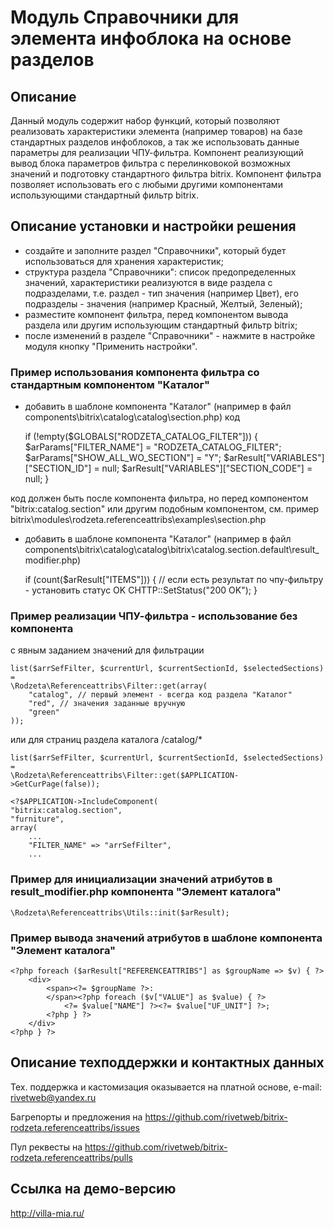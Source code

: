 ﻿
# Модуль Справочники для элемента инфоблока на основе разделов

## Описание

Данный модуль содержит набор функций, который позволяют реализовать характеристики элемента (например товаров) на базе стандартных разделов инфоблоков, а так же использовать данные параметры для реализации ЧПУ-фильтра.
Компонент реализующий вывод блока параметров фильтра с перелинковокой возможных значений и подготовку стандартного фильтра bitrix. Компонент фильтра позволяет использовать его с любыми другими компонентами использующими стандартный фильтр bitrix.

## Описание установки и настройки решения

- создайте и заполните раздел "Справочники", который будет использоваться для хранения характеристик;
- структура раздела "Справочники": список предопределенных значений, характеристики реализуются в виде раздела с подразделами, т.е. раздел - тип значения (например Цвет), его подразделы - значения (например Красный, Желтый, Зеленый);
- разместите компонент фильтра, перед компонентом вывода раздела или другим использующим стандартный фильтр bitrix;
- после изменений в разделе "Справочники" - нажмите в настройке модуля кнопку "Применить настройки".

### Пример использования компонента фильтра со стандартным компонентом "Каталог"

- добавить в шаблоне компонента "Каталог" (например в файл components\bitrix\catalog\catalog\section.php) код

    if (!empty($GLOBALS["RODZETA_CATALOG_FILTER"])) {
        $arParams["FILTER_NAME"] = "RODZETA_CATALOG_FILTER";
        $arParams["SHOW_ALL_WO_SECTION"] = "Y";
        $arResult["VARIABLES"]["SECTION_ID"] = null;
        $arResult["VARIABLES"]["SECTION_CODE"] = null;
    }

код должен быть после компонента фильтра, но перед компонентом "bitrix:catalog.section" или другим подобным компонентом,
см. пример bitrix\modules\rodzeta.referenceattribs\examples\section.php

- добавить в шаблоне компонента "Каталог" (например в файл components\bitrix\catalog\catalog\bitrix\catalog.section\.default\result_modifier.php)

    if (count($arResult["ITEMS"])) {
        // если есть результат по чпу-фильтру - установить статус OK
        CHTTP::SetStatus("200 OK");
    }

### Пример реализации ЧПУ-фильтра - использование без компонента

c явным заданием значений для фильтрации

    list($arrSefFilter, $currentUrl, $currentSectionId, $selectedSections) =
    \Rodzeta\Referenceattribs\Filter::get(array(
        "catalog", // первый элемент - всегда код раздела "Каталог"
        "red", // значения заданные вручную
        "green"
    ));

или для страниц раздела каталога /catalog/*

    list($arrSefFilter, $currentUrl, $currentSectionId, $selectedSections) =
    \Rodzeta\Referenceattribs\Filter::get($APPLICATION->GetCurPage(false));

    <?$APPLICATION->IncludeComponent(
    "bitrix:catalog.section",
    "furniture",
    array(
        ...
        "FILTER_NAME" => "arrSefFilter",
        ...

### Пример для инициализации значений атрибутов в result_modifier.php компонента "Элемент каталога"

    \Rodzeta\Referenceattribs\Utils::init($arResult);

### Пример вывода значений атрибутов в шаблоне компонента "Элемент каталога"

    <?php foreach ($arResult["REFERENCEATTRIBS"] as $groupName => $v) { ?>
        <div>
            <span><?= $groupName ?>:
            </span><?php foreach ($v["VALUE"] as $value) { ?>
                <?= $value["NAME"] ?><?= $value["UF_UNIT"] ?>;
            <?php } ?>
        </div>
    <?php } ?>

## Описание техподдержки и контактных данных

Тех. поддержка и кастомизация оказывается на платной основе, e-mail: rivetweb@yandex.ru

Багрепорты и предложения на https://github.com/rivetweb/bitrix-rodzeta.referenceattribs/issues

Пул реквесты на https://github.com/rivetweb/bitrix-rodzeta.referenceattribs/pulls

## Ссылка на демо-версию

http://villa-mia.ru/

